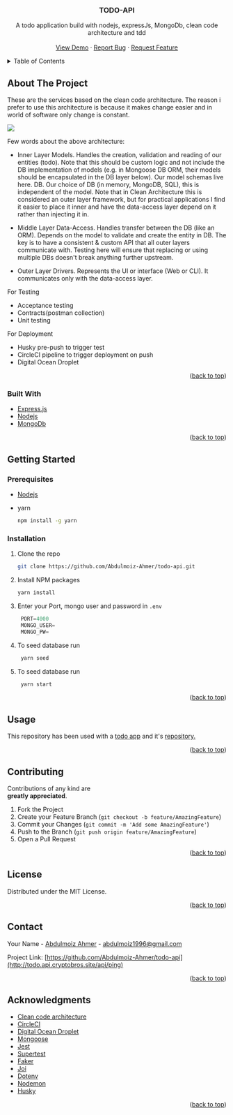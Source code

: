 <div id="top"></div>

<!-- PROJECT LOGO -->
<br />

  <h3 align="center">TODO-API</h3>

  <p align="center">
    A todo application build with nodejs, expressJs, MongoDb, clean code architecture and tdd
    <br />
    <br />
    <a href="http://todo.api.cryptobros.site/api/ping">View Demo</a>
    ·
    <a href="https://github.com/Abdulmoiz-Ahmer/todo-api/issues">Report Bug</a>
    ·
    <a href="https://github.com/Abdulmoiz-Ahmer/todo-api/issues">Request Feature</a>
  </p>
</div>

<!-- TABLE OF CONTENTS -->
<details>
  <summary>Table of Contents</summary>
  <ol>
    <li>
      <a href="#about-the-project">About The Project</a>
      <ul>
        <li><a href="#built-with">Built With</a></li>
      </ul>
    </li>
    <li>
      <a href="#getting-started">Getting Started</a>
      <ul>
        <li><a href="#prerequisites">Prerequisites</a></li>
        <li><a href="#installation">Installation</a></li>
      </ul>
    </li>
    <li><a href="#usage">Usage</a></li>
    <li><a href="#contributing">Contributing</a></li>
    <li><a href="#license">License</a></li>
    <li><a href="#contact">Contact</a></li>
    <li><a href="#acknowledgments">Acknowledgments</a></li>
  </ol>
</details>

<!-- ABOUT THE PROJECT -->

## About The Project

These are the services based on the clean code architecture. The reason i prefer to use this architecture is because it makes change easier and in world of software only change is constant.

![](https://fullstackroyhome.files.wordpress.com/2019/03/cleanarchitecture.jpg)

Few words about the above architecture:

- Inner Layer
  Models. Handles the creation, validation and reading of our entities (todo). Note that this should be custom logic and not include the DB implementation of models (e.g. in Mongoose DB ORM, their models should be encapsulated in the DB layer below). Our model schemas live here.
  DB. Our choice of DB (in memory, MongoDB, SQL), this is independent of the model. Note that in Clean Architecture this is considered an outer layer framework, but for practical applications I find it easier to place it inner and have the data-access layer depend on it rather than injecting it in.

- Middle Layer
  Data-Access. Handles transfer between the DB (like an ORM). Depends on the model to validate and create the entity in DB. The key is to have a consistent & custom API that all outer layers communicate with. Testing here will ensure that replacing or using multiple DBs doesn't break anything further upstream.

- Outer Layer
  Drivers. Represents the UI or interface (Web or CLI). It communicates only with the data-access layer.

For Testing

- Acceptance testing
- Contracts(postman collection)
- Unit testing

For Deployment

- Husky pre-push to trigger test
- CircleCI pipeline to trigger deployment on push
- Digital Ocean Droplet

<p align="right">(<a href="#top">back to top</a>)</p>

### Built With

- [Express.js](https://expressjs.com/)
- [Nodejs](https://nodejs.org/en/)
- [MongoDb](https://www.mongodb.com/)

<p align="right">(<a href="#top">back to top</a>)</p>

<!-- GETTING STARTED -->

## Getting Started

### Prerequisites

- [Nodejs](https://nodejs.org/en/download/)

- yarn
  ```sh
  npm install -g yarn
  ```

### Installation

1. Clone the repo
   ```sh
   git clone https://github.com/Abdulmoiz-Ahmer/todo-api.git
   ```
2. Install NPM packages
   ```sh
   yarn install
   ```
3. Enter your Port, mongo user and password in `.env`
   ```js
    PORT=4000
    MONGO_USER=
    MONGO_PW=
   ```
4. To seed database run
   ```js
    yarn seed
   ```
5. To seed database run
   ```js
    yarn start
   ```

<p align="right">(<a href="#top">back to top</a>)</p>

<!-- USAGE EXAMPLES -->

## Usage

This repository has been used with a [todo app](http://todo.ui.cryptobros.site/) and it's [repository.](https://github.com/Abdulmoiz-Ahmer/todo-ui)

<p align="right">(<a href="#top">back to top</a>)</p>

<!-- CONTRIBUTING -->

## Contributing

Contributions of any kind are  
**greatly appreciated**.

1. Fork the Project
2. Create your Feature Branch (`git checkout -b feature/AmazingFeature`)
3. Commit your Changes (`git commit -m 'Add some AmazingFeature'`)
4. Push to the Branch (`git push origin feature/AmazingFeature`)
5. Open a Pull Request

<p align="right">(<a href="#top">back to top</a>)</p>

<!-- LICENSE -->

## License

Distributed under the MIT License.

<p align="right">(<a href="#top">back to top</a>)</p>

<!-- CONTACT -->

## Contact

Your Name - [Abdulmoiz Ahmer]() - abdulmoiz1996@gmail.com

Project Link: [https://github.com/Abdulmoiz-Ahmer/todo-api](http://todo.api.cryptobros.site/api/ping)

<p align="right">(<a href="#top">back to top</a>)</p>

<!-- ACKNOWLEDGMENTS -->

## Acknowledgments

- [Clean code architecture](https://blog.cleancoder.com/uncle-bob/2012/08/13/the-clean-architecture.html)
- [CircleCI](https://circleci.com/)
- [Digital Ocean Droplet](https://www.digitalocean.com/)
- [Mongoose](https://mongoosejs.com/docs/)
- [Jest](https://www.npmjs.com/package/jest)
- [Supertest](https://www.npmjs.com/package/supertest)
- [Faker](https://www.npmjs.com/package/faker)
- [Joi](https://www.npmjs.com/package/joi)
- [Dotenv](https://www.npmjs.com/package/dotenv)
- [Nodemon](https://www.npmjs.com/package/nodemon)
- [Husky](https://www.npmjs.com/package/husky)

<p align="right">(<a href="#top">back to top</a>)</p>

<!-- MARKDOWN LINKS & IMAGES -->
<!-- https://www.markdownguide.org/basic-syntax/#reference-style-links -->

[contributors-shield]: https://img.shields.io/github/contributors/othneildrew/Best-README-Template.svg?style=for-the-badge
[contributors-url]: https://github.com/othneildrew/Best-README-Template/graphs/contributors
[forks-shield]: https://img.shields.io/github/forks/othneildrew/Best-README-Template.svg?style=for-the-badge
[forks-url]: https://github.com/othneildrew/Best-README-Template/network/members
[stars-shield]: https://img.shields.io/github/stars/othneildrew/Best-README-Template.svg?style=for-the-badge
[stars-url]: https://github.com/othneildrew/Best-README-Template/stargazers
[issues-shield]: https://img.shields.io/github/issues/othneildrew/Best-README-Template.svg?style=for-the-badge
[issues-url]: https://github.com/othneildrew/Best-README-Template/issues
[license-shield]: https://img.shields.io/github/license/othneildrew/Best-README-Template.svg?style=for-the-badge
[license-url]: https://github.com/othneildrew/Best-README-Template/blob/master/LICENSE.txt
[linkedin-shield]: https://img.shields.io/badge/-LinkedIn-black.svg?style=for-the-badge&logo=linkedin&colorB=555
[linkedin-url]: https://linkedin.com/in/othneildrew
[product-screenshot]: images/screenshot.png
